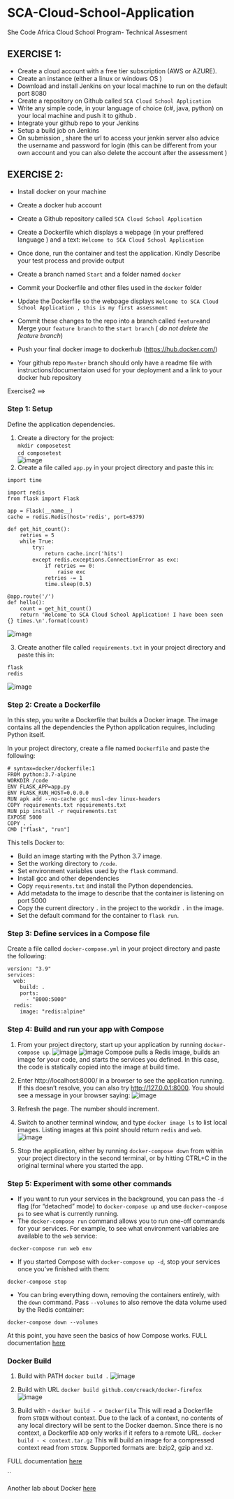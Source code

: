 # SCA-Cloud-School-Application
She Code Africa Cloud School Program- Technical Assesment


## EXERCISE 1:
- Create  a cloud account with a free tier subscription (AWS or AZURE).
 - Create an instance (either  a linux  or windows OS )	
 - Download and install Jenkins on your local machine to run on the default port 8080
 - Create a repository on Github called ``SCA Cloud School Application``
 - Write any simple code, in your  language of choice (c#, java,  python) on your local machine and push it to github .
 - Integrate  your github repo to your Jenkins 
 - Setup a  build job on Jenkins 
 - On submission , share the url to access your jenkin  server also advice   the   username and  password  for login (this can be different  from  your own account and you can also delete the account after the assessment )

## EXERCISE 2:
- Install docker on your machine 
- Create a docker hub account
- Create a Github repository called `SCA Cloud School Application`
- Create a Dockerfile which displays a webpage (in your preffered language ) and a text: ``Welcome to SCA Cloud School Application``
- Once done, run the container and test the application. Kindly Describe your test process and provide output

- Create a branch named ``Start`` and a folder named ``docker``
- Commit your Dockerfile and other files used in the ``docker`` folder
- Update the Dockerfile so the webpage displays ``Welcome to SCA Cloud School Application , this is my first assessment``
- Commit these changes to the repo into a branch called ``feature``and Merge your ``feature branch`` to the ``start branch`` ( _do not delete the feature branch_)
- Push your final docker image to dockerhub (https://hub.docker.com/)
- Your github repo ``Master`` branch should only have a readme file with instructions/documentaion used for your deployment and a link to your docker hub repository



Exercise2 ==>
### Step 1: Setup
Define the application dependencies. <br />
 1. Create a directory for the project:  <br />
`mkdir composetest`  <br />
 `cd composetest` <br />
 ![image](https://user-images.githubusercontent.com/78828566/161797124-583ff6ab-df66-4dde-b2b9-b2749074b31f.png)
 2. Create a file called `app.py` in your project directory and paste this in:
```
import time

import redis
from flask import Flask

app = Flask(__name__)
cache = redis.Redis(host='redis', port=6379)

def get_hit_count():
    retries = 5
    while True:
        try:
            return cache.incr('hits')
        except redis.exceptions.ConnectionError as exc:
            if retries == 0:
                raise exc
            retries -= 1
            time.sleep(0.5)

@app.route('/')
def hello():
    count = get_hit_count()
    return 'Welcome to SCA Cloud School Application! I have been seen {} times.\n'.format(count)
```
![image](https://user-images.githubusercontent.com/78828566/161814097-07f8420d-ac39-4826-afb2-a47a486ad169.png)

 3. Create another file called `requirements.txt` in your project directory and paste this in:
```
flask
redis
```
![image](https://user-images.githubusercontent.com/78828566/161814493-fb46b33b-edb8-4219-9041-0eb33b5f6192.png)

### Step 2: Create a Dockerfile
In this step, you write a Dockerfile that builds a Docker image. The image contains all the dependencies the Python application requires, including Python itself.

In your project directory, create a file named `Dockerfile` and paste the following: 
```
# syntax=docker/dockerfile:1
FROM python:3.7-alpine
WORKDIR /code
ENV FLASK_APP=app.py
ENV FLASK_RUN_HOST=0.0.0.0
RUN apk add --no-cache gcc musl-dev linux-headers
COPY requirements.txt requirements.txt
RUN pip install -r requirements.txt
EXPOSE 5000
COPY . .
CMD ["flask", "run"]
```
This tells Docker to:
* Build an image starting with the Python 3.7 image.
* Set the working directory to `/code`.
* Set environment variables used by the `flask` command.
* Install gcc and other dependencies
* Copy `requirements.txt` and install the Python dependencies.
* Add metadata to the image to describe that the container is listening on port 5000
* Copy the current directory `.` in the project to the workdir `.` in the image.
* Set the default command for the container to `flask run`.

### Step 3: Define services in a Compose file
Create a file called `docker-compose.yml` in your project directory and paste the following:
```
version: "3.9"
services:
  web:
    build: .
    ports:
      - "8000:5000"
  redis:
    image: "redis:alpine"
```

### Step 4: Build and run your app with Compose
1. From your project directory, start up your application by running `docker-compose up`.
![image](https://user-images.githubusercontent.com/78828566/161816274-4deb965a-447b-40d8-bcb4-15c347374abc.png)
![image](https://user-images.githubusercontent.com/78828566/161800321-22fe53e5-2b11-40cc-923e-59760516eb29.png)
Compose pulls a Redis image, builds an image for your code, and starts the services you defined. In this case, the code is statically copied into the image at build time.


2. Enter http://localhost:8000/ in a browser to see the application running. 
If this doesn’t resolve, you can also try http://127.0.0.1:8000.
You should see a message in your browser saying:
![image](https://user-images.githubusercontent.com/78828566/161811461-9cfe4480-cee2-4a2f-a545-58e353784ac1.png)

3. Refresh the page.
The number should increment.

4. Switch to another terminal window, and type `docker image ls` to list local images.
Listing images at this point should return `redis` and `web`.
![image](https://user-images.githubusercontent.com/78828566/161817246-a48ed78e-7767-4db3-9fc3-d9bd3005cfdf.png)

5. Stop the application, either by running `docker-compose down` from within your project directory in the second terminal, or by hitting CTRL+C in the original terminal where you started the app.


### Step 5: Experiment with some other commands
- If you want to run your services in the background, you can pass the `-d` flag (for “detached” mode) to `docker-compose up` and use `docker-compose ps` to see what is currently running.
- The `docker-compose run` command allows you to run one-off commands for your services. For example, to see what environment variables are available to the `web` service:
```
 docker-compose run web env
```
- If you started Compose with `docker-compose up -d`, stop your services once you’ve finished with them:
```
docker-compose stop
```
- You can bring everything down, removing the containers entirely, with the `down` command. Pass `--volumes` to also remove the data volume used by the Redis container:
```
docker-compose down --volumes
```

At this point, you have seen the basics of how Compose works.
FULL documentation [here](https://docs.docker.com/compose/gettingstarted/)

### Docker Build
1. Build with PATH
`docker build .`
![image](https://user-images.githubusercontent.com/78828566/161822290-1834ecf6-eb54-4a82-8be4-909b17b65e6a.png)


2. Build with URL
`docker build github.com/creack/docker-firefox`
![image](https://user-images.githubusercontent.com/78828566/161822559-383a22ad-b594-4d66-82e0-169da1ff10f6.png)


3. Build with -
`docker build - < Dockerfile`
This will read a Dockerfile from `STDIN` without context. Due to the lack of a context, no contents of any local directory will be sent to the Docker daemon. Since there is no context, a Dockerfile `ADD` only works if it refers to a remote URL.
`docker build - < context.tar.gz`
This will build an image for a compressed context read from `STDIN`. Supported formats are: bzip2, gzip and xz. 

FULL documentation [here](https://docs.docker.com/engine/reference/commandline/build/)

``

Another lab about Docker [here](https://github.com/imanejalal972/AgileSoftwareEngineeringAndDevOps-CSC4307-Docker)
